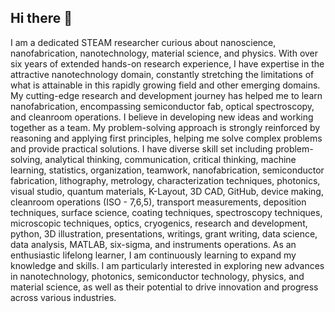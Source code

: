 ## Hi there 👋


I am a dedicated STEAM researcher curious about nanoscience, nanofabrication, nanotechnology, material science, and physics. With over six years of extended hands-on research experience, I have expertise in the attractive nanotechnology domain, constantly stretching the limitations of what is attainable in this rapidly growing field and other emerging domains. My cutting-edge research and development journey has helped me to learn nanofabrication, encompassing semiconductor fab, optical spectroscopy, and cleanroom operations. I believe in developing new ideas and working together as a team. My problem-solving approach is strongly reinforced by reasoning and applying first principles, helping me solve complex problems and provide practical solutions. I have diverse skill set including problem-solving, analytical thinking, communication, critical thinking, machine learning, statistics, organization, teamwork, nanofabrication, semiconductor fabrication, lithography, metrology, characterization techniques, photonics, visual studio, quantum materials, K-Layout, 3D CAD, GitHub, device making, cleanroom operations (ISO - 7,6,5), transport measurements, deposition techniques, surface science, coating techniques, spectroscopy techniques, microscopic techniques, optics, cryogenics, research and development, python, 3D illustration, presentations, writings, grant writing, data science, data analysis, MATLAB, six-sigma, and instruments operations. As an enthusiastic lifelong learner, I am continuously learning to expand my knowledge and skills. I am particularly interested in exploring new advances in nanotechnology, photonics, semiconductor technology, physics, and material science, as well as their potential to drive innovation and progress across various industries.
